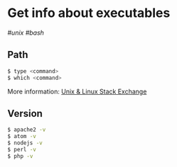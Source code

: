 # Get info about executables

_#unix_ _#bash_

## Path

```bash
$ type <command>
$ which <command>
```

More information: [Unix & Linux Stack Exchange](http://unix.stackexchange.com/questions/85249/why-not-use-which-what-to-use-then)

## Version

```bash
$ apache2 -v
$ atom -v
$ nodejs -v
$ perl -v
$ php -v
```
